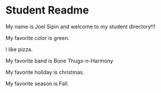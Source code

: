 # Student Readme
My name is Joel Sipin and welcome to my student directory!!!

My favorite color is green.

I like pizza.

My favorite band is Bone Thugs-n-Harmony

My favorite holiday is christmas.

My favorite season is Fall.

